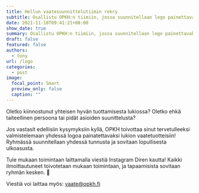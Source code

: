 ```yaml
---
title: Hellun vaatesuunnittelutiimin rekry
subtitle: Osallistu OPKH:n tiimiin, jossa suunnitellaan logo painettavaksi Hellun uusiin vaatetuotteisiin!
date: 2021-11-18T09:41:21+08:00
show_date: true
summary: Osallistu OPKH:n tiimiin, jossa suunnitellaan logo painettavaksi Hellun uusiin vaatetuotteisiin!
draft: false
featured: false
authors:
  - tony
url: /logo
categories:
  - post
image:
  focal_point: Smart
  preview_only: false
  caption: ""
---
```

Oletko kiinnostunut yhteisen hyvän tuottamisesta lukiossa? Oletko ehkä taiteellinen persoona tai pidät asioiden suunittelusta?

Jos vastasit edellisiin kysymyksiin kyllä, OPKH toivottaa sinut tervetulleeksi valmistelemaan yhdessä logoa painatettavaksi lukion vaatetuotteisiin! Ryhmässä suunnitellaan yhdessä tunnusta ja sovitaan lopullisesta ulkoasusta.

Tule mukaan toimintaan laittamalla viestiä Instagram Diren kautta! Kaikki ilmoittautuneet toivotetaan mukaan toimintaan, ja tapaamisista sovitaan ryhmän kesken. 🎉

Viestiä voi laittaa myös: vaate@opkh.fi
